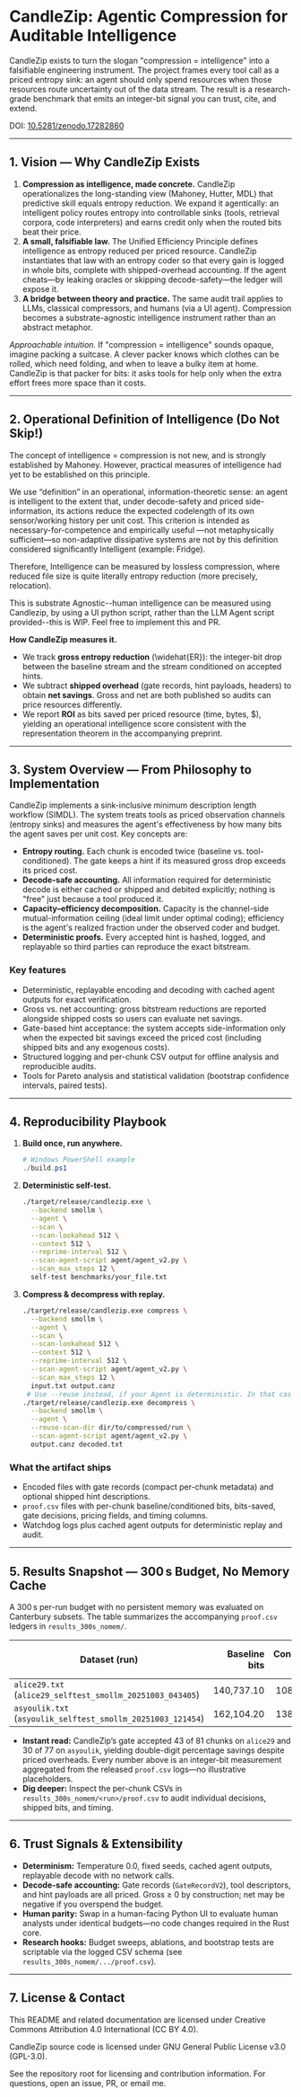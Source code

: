 # CandleZip: Agentic Compression for Auditable Intelligence

CandleZip exists to turn the slogan "compression = intelligence" into a falsifiable
engineering instrument. The project frames every tool call as a priced entropy sink:
an agent should only spend resources when those resources route uncertainty out of
the data stream. The result is a research-grade benchmark that emits an integer-bit
signal you can trust, cite, and extend.

DOI: [10.5281/zenodo.17282860](https://doi.org/10.5281/zenodo.17282860)

---

## 1. Vision — Why CandleZip Exists

1. **Compression as intelligence, made concrete.** CandleZip operationalizes the
   long-standing view (Mahoney, Hutter, MDL) that predictive skill equals entropy
   reduction. We expand it agentically: an intelligent policy routes entropy into
   controllable sinks (tools, retrieval corpora, code interpreters) and earns credit
   only when the routed bits beat their price.
2. **A small, falsifiable law.** The Unified Efficiency Principle defines intelligence
   as entropy reduced per priced resource. CandleZip instantiates that law with an
   entropy coder so that every gain is logged in whole bits, complete with
   shipped-overhead accounting. If the agent cheats—by leaking oracles or skipping
   decode-safety—the ledger will expose it.
3. **A bridge between theory and practice.** The same audit trail applies to LLMs,
   classical compressors, and humans (via a UI agent). Compression becomes a
   substrate-agnostic intelligence instrument rather than an abstract metaphor.

*Approachable intuition.* If "compression = intelligence" sounds opaque, imagine
packing a suitcase. A clever packer knows which clothes can be rolled, which need
folding, and when to leave a bulky item at home. CandleZip is that packer for bits:
it asks tools for help only when the extra effort frees more space than it costs.

---

## 2. Operational Definition of Intelligence (Do Not Skip!)

The concept of intelligence = compression is not new, and is strongly established by
Mahoney. However, practical measures of intelligence had yet to be established on
this principle.

We use “definition” in an operational, information-theoretic sense: an agent is
intelligent to the extent that, under decode-safety and priced side-information, its
actions reduce the expected codelength of its own sensor/working history per unit
cost. This criterion is intended as necessary-for-competence and empirically useful
—not metaphysically sufficient—so non-adaptive dissipative systems are not by this
definition considered significantly Intelligent (example: Fridge).

Therefore, Intelligence can be measured by lossless compression, where reduced file
size is quite literally entropy reduction (more precisely, relocation).

This is substrate Agnostic--human intelligence can be measured using Candlezip, by
using a UI python script, rather than the LLM Agent script provided--this is WIP.
Feel free to implement this and PR.

**How CandleZip measures it.**
- We track **gross entropy reduction** (\widehat{ER}): the integer-bit drop between
  the baseline stream and the stream conditioned on accepted hints.
- We subtract **shipped overhead** (gate records, hint payloads, headers) to obtain
  **net savings**. Gross and net are both published so audits can price resources
  differently.
- We report **ROI** as bits saved per priced resource (time, bytes, $), yielding an
  operational intelligence score consistent with the representation theorem in the
  accompanying preprint.

---

## 3. System Overview — From Philosophy to Implementation

CandleZip implements a sink-inclusive minimum description length workflow (SIMDL).
The system treats tools as priced observation channels (entropy sinks) and measures
the agent's effectiveness by how many bits the agent saves per unit cost. Key
concepts are:

- **Entropy routing.** Each chunk is encoded twice (baseline vs. tool-conditioned).
  The gate keeps a hint if its measured gross drop exceeds its priced cost.
- **Decode-safe accounting.** All information required for deterministic decode is
  either cached or shipped and debited explicitly; nothing is "free" just because a
  tool produced it.
- **Capacity–efficiency decomposition.** Capacity is the channel-side
  mutual-information ceiling (ideal limit under optimal coding); efficiency is the
  agent's realized fraction under the observed coder and budget.
- **Deterministic proofs.** Every accepted hint is hashed, logged, and replayable so
  third parties can reproduce the exact bitstream.

### Key features

- Deterministic, replayable encoding and decoding with cached agent outputs for
  exact verification.
- Gross vs. net accounting: gross bitstream reductions are reported alongside shipped
  costs so users can evaluate net savings.
- Gate-based hint acceptance: the system accepts side-information only when the
  expected bit savings exceed the priced cost (including shipped bits and any
  exogenous costs).
- Structured logging and per-chunk CSV output for offline analysis and reproducible
  audits.
- Tools for Pareto analysis and statistical validation (bootstrap confidence
  intervals, paired tests).

---

## 4. Reproducibility Playbook

1. **Build once, run anywhere.**
   ```powershell
   # Windows PowerShell example
   ./build.ps1
   ```
2. **Deterministic self-test.**
   ```bash
   ./target/release/candlezip.exe \
     --backend smollm \
     --agent \
     --scan \
     --scan-lookahead 512 \
     --context 512 \
     --reprime-interval 512 \
     --scan-agent-script agent/agent_v2.py \
     --scan_max_steps 12 \
     self-test benchmarks/your_file.txt
   ```
3. **Compress & decompress with replay.**
   ```bash
   ./target/release/candlezip.exe compress \
     --backend smollm \
     --agent \
     --scan \
     --scan-lookahead 512 \
     --context 512 \
     --reprime-interval 512 \
     --scan-agent-script agent/agent_v2.py \
     --scan_max_steps 12 \
     input.txt output.canz
    # Use --reuse instead, if your Agent is deterministic. In that case, no cache is needed to decompress!
   ./target/release/candlezip.exe decompress \
     --backend smollm \
     --agent \
     --reuse-scan-dir dir/to/compressed/run \
     --scan-agent-script agent/agent_v2.py \
     output.canz decoded.txt
   ```

### What the artifact ships

- Encoded files with gate records (compact per-chunk metadata) and optional shipped
  hint descriptions.
- `proof.csv` files with per-chunk baseline/conditioned bits, bits-saved, gate
  decisions, pricing fields, and timing columns.
- Watchdog logs plus cached agent outputs for deterministic replay and audit.

---

## 5. Results Snapshot — 300 s Budget, No Memory Cache

A 300 s per-run budget with no persistent memory was evaluated on Canterbury
subsets. The table summarizes the accompanying `proof.csv` ledgers in
`results_300s_nomem/`.

| Dataset (run) | Baseline bits | Conditioned bits | Bits saved | % saved | Gate accept rate | Avg agent latency (ms) |
| --- | ---: | ---: | ---: | ---: | ---: | ---: |
| `alice29.txt` (`alice29_selftest_smollm_20251003_043405`) | 140,737.10 | 108,941.08 | 31,796.02 | 22.59% | 53.09% | 60,613.19 |
| `asyoulik.txt` (`asyoulik_selftest_smollm_20251003_121454`) | 162,104.20 | 138,540.06 | 23,564.14 | 14.54% | 38.96% | 48,325.10 |

- **Instant read:** CandleZip’s gate accepted 43 of 81 chunks on `alice29` and 30 of
  77 on `asyoulik`, yielding double-digit percentage savings despite priced
  overheads. Every number above is an integer-bit measurement aggregated from the
  released `proof.csv` logs—no illustrative placeholders.
- **Dig deeper:** Inspect the per-chunk CSVs in `results_300s_nomem/<run>/proof.csv`
  to audit individual decisions, shipped bits, and timing.

---

## 6. Trust Signals & Extensibility

- **Determinism:** Temperature 0.0, fixed seeds, cached agent outputs, replayable
  decode with no network calls.
- **Decode-safe accounting:** Gate records (`GateRecordV2`), tool descriptors, and
  hint payloads are all priced. Gross ≥ 0 by construction; net may be negative if you
  overspend the budget.
- **Human parity:** Swap in a human-facing Python UI to evaluate human analysts under
  identical budgets—no code changes required in the Rust core.
- **Research hooks:** Budget sweeps, ablations, and bootstrap tests are scriptable via
  the logged CSV schema (see `results_300s_nomem/.../proof.csv`).

---

## 7. License & Contact

This README and related documentation are licensed under Creative Commons
Attribution 4.0 International (CC BY 4.0).

CandleZip source code is licensed under GNU General Public License v3.0 (GPL-3.0).

See the repository root for licensing and contribution information. For questions,
open an issue, PR, or email me.
